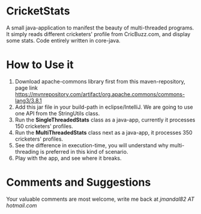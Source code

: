 # CricketStats
A small java-application to manifest the beauty of multi-threaded programs. It simply reads different cricketers' profile from CricBuzz.com, and display some stats. Code entirely written in core-java.

# How to Use it
1. Download apache-commons library first from this maven-repository, page link https://mvnrepository.com/artifact/org.apache.commons/commons-lang3/3.8.1
2. Add this jar file in your build-path in eclipse/IntelliJ. We are going to use one API from the StringUtils class.
3. Run the **SingleThreadedStats** class as a java-app, currently it processes 150 cricketers' profiles.
4. Run the **MultiThreadedStats** class next as a java-app, it processes 350 cricketers' profiles.
5. See the difference in execution-time, you will understand why multi-threading is preferred in this kind of scenario.
6. Play with the app, and see where it breaks.


# Comments and Suggestions
Your valuable comments are most welcome, write me back at *jmandal82 AT hotmail.com*

